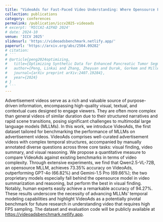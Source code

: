 ```yaml
---
title: "VideoAds for Fast-Paced Video Understanding: Where Opensource Foundation Models Beat GPT-4o & Gemini-1.5 Pro"
collection: publications
category: conferences
permalink: /publication/iccv2025-videoads
# excerpt: 'MICCAI-AIPAD 2024'
# date: 2024-10
venue: 'ICCV 2025'
slidesurl: 'https://videoadsbenchmark.netlify.app/'
paperurl: 'https://arxiv.org/abs/2504.09282'
# citation: 
# ```
# @article{peng2024optimizing,
#   title={Optimizing Synthetic Data for Enhanced Pancreatic Tumor Segmentation},
#   author={Peng, Linkai and Zhang, Zheyuan and Durak, Gorkem and Miller, Frank H and Medetalibeyoglu, Alpay and Wallace, Michael B and Bagci, Ulas},
#   journal={arXiv preprint arXiv:2407.19284},
#   year={2024}
# }
# ```
---
```


Advertisement videos serve as a rich and valuable source of purpose-driven information, encompassing high-quality visual, textual, and contextual cues designed to engage viewers. They are often more complex than general videos of similar duration due to their structured narratives and rapid scene transitions, posing significant challenges to multimodal large language models (MLLMs). In this work, we introduce VideoAds, the first dataset tailored for benchmarking the performance of MLLMs on advertisement videos. VideoAds comprises well-curated advertisement videos with complex temporal structures, accompanied by manually annotated diverse questions across three core tasks: visual finding, video summary, and visual reasoning. We propose a quantitative measure to compare VideoAds against existing benchmarks in terms of video complexity. Through extensive experiments, we find that Qwen2.5-VL-72B, an opensource MLLM, achieves 73.35% accuracy on VideoAds, outperforming GPT-4o (66.82%) and Gemini-1.5 Pro (69.66%); the two proprietary models especially fall behind the opensource model in video summarization and reasoning, but perform the best in visual finding. Notably, human experts easily achieve a remarkable accuracy of 94.27%. These results underscore the necessity of advancing MLLMs’ temporal modeling capabilities and highlight VideoAds as a potentially pivotal benchmark for future research in understanding video that requires high FPS sampling. The dataset and evaluation code will be publicly available at https://videoadsbenchmark.netlify.app.

<!-- ![aipad2024](/paper_figs/aipad2024.png) -->